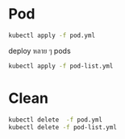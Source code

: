 # Pod

```sh
kubectl apply -f pod.yml
```

deploy หลาย ๆ pods

```sh
kubectl apply -f pod-list.yml
```

# Clean

```sh
kubectl delete  -f pod.yml
kubectl delete -f pod-list.yml
```